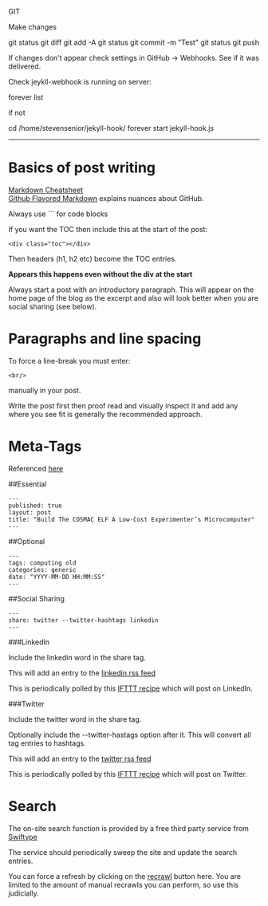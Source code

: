 GIT

Make changes

git status
git diff
git add -A
git status
git commit -m "Test"
git status
git push

If changes don't appear check settings in GitHub -> Webhooks. See if it was delivered.

Check jeykll-webhook is running on server:

forever list

if not

cd /home/stevensenior/jekyll-hook/
forever start jekyll-hook.js

------

# Basics of post writing

[Markdown Cheatsheet](https://github.com/adam-p/markdown-here/wiki/Markdown-Cheatsheet)<br/>
[Github Flavored Markdown](https://help.github.com/articles/writing-on-github/) explains nuances about GitHub.

Always use ``` for code blocks

If you want the TOC then include this at the start of the post:

`<div class="toc"></div>`

Then headers (h1, h2 etc) become the TOC entries.

**Appears this happens even without the div at the start**

Always start a post with an introductory paragraph. This will appear on the home page of the blog as the excerpt and also will look better when you are social sharing (see below).


# Paragraphs and line spacing

To force a line-break you must enter:

`<br/>`

manually in your post.

Write the post first then proof read and visually inspect it and add any where you see fit is generally the recommended approach.


# Meta-Tags

Referenced [here](http://jekyllrb.com/docs/frontmatter/)

##Essential

```
---
published: true
layout: post
title: "Build The COSMAC ELF A Low-Cost Experimenter’s Microcomputer"
---
```

##Optional

```
---
tags: computing old
categories: generic
date: "YYYY-MM-DD HH:MM:SS"
---
```

##Social Sharing

```
---
share: twitter --twitter-hashtags linkedin
---
```

###LinkedIn

Include the linkedin word in the share tag.

This will add an entry to the [linkedin rss feed](http://stevensenior.co.uk/social-feeds/linkedin.xml)

This is periodically polled by this [IFTTT recipe](https://ifttt.com/myrecipes/personal/32495441) which will post on LinkedIn.


###Twitter

Include the twitter word in the share tag.

Optionally include the --twitter-hastags option after it. This will convert all tag entries to hashtags.

This will add an entry to the [twitter rss feed](http://stevensenior.co.uk/social-feeds/twitter.xml)

This is periodically polled by this [IFTTT recipe](https://ifttt.com/myrecipes/personal/32351145) which will post on Twitter.


# Search

The on-site search function is provided by a free third party service from [Swiftype](https://swiftype.com/)

The service should periodically sweep the site and update the search entries.

You can force a refresh by clicking on the [recrawl](https://swiftype.com/engines/stevensenior-dot-co-dot-uk/domains) button here. You are limited to the amount of manual recrawls you can perform, so use this judicially.
